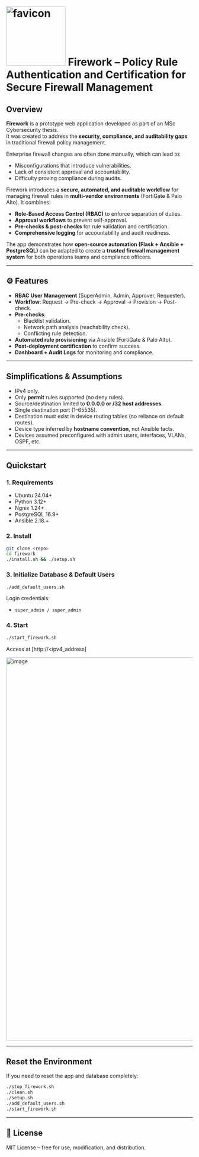 # <img width="160" height="160" alt="favicon" src="https://github.com/user-attachments/assets/7c2c2f10-88b4-481d-8f05-fa4dd45754eb" /> Firework – Policy Rule Authentication and Certification for Secure Firewall Management  

## Overview  
**Firework** is a prototype web application developed as part of an MSc Cybersecurity thesis.  
It was created to address the **security, compliance, and auditability gaps** in traditional firewall policy management.  

Enterprise firewall changes are often done manually, which can lead to:  
- Misconfigurations that introduce vulnerabilities.  
- Lack of consistent approval and accountability.  
- Difficulty proving compliance during audits.  

Firework introduces a **secure, automated, and auditable workflow** for managing firewall rules in **multi-vendor environments** (FortiGate & Palo Alto). It combines:  
- **Role-Based Access Control (RBAC)** to enforce separation of duties.  
- **Approval workflows** to prevent self-approval.  
- **Pre-checks & post-checks** for rule validation and certification.  
- **Comprehensive logging** for accountability and audit readiness.  

The app demonstrates how **open-source automation (Flask + Ansible + PostgreSQL)** can be adapted to create a **trusted firewall management system** for both operations teams and compliance officers.  

---

## ⚙️ Features  
- **RBAC User Management** (SuperAdmin, Admin, Approver, Requester).  
- **Workflow**: Request → Pre-check → Approval → Provision → Post-check.  
- **Pre-checks**:
  - Blacklist validation.  
  - Network path analysis (reachability check).  
  - Conflicting rule detection.  
- **Automated rule provisioning** via Ansible (FortiGate & Palo Alto).  
- **Post-deployment certification** to confirm success.  
- **Dashboard + Audit Logs** for monitoring and compliance.  

---

## Simplifications & Assumptions  
- IPv4 only.  
- Only **permit** rules supported (no deny rules).  
- Source/destination limited to **0.0.0.0 or /32 host addresses**.  
- Single destination port (1–65535).  
- Destination must exist in device routing tables (no reliance on default routes).  
- Device type inferred by **hostname convention**, not Ansible facts.  
- Devices assumed preconfigured with admin users, interfaces, VLANs, OSPF, etc.  

---

## Quickstart  

### 1. Requirements  
- Ubuntu 24.04+
- Python 3.12+
- Ngnix 1.24+
- PostgreSQL 16.9+
- Ansible 2.18.+

### 2. Install  
```bash
git clone <repo>
cd firework
./install.sh && ./setup.sh
```

### 3. Initialize Database & Default Users  
```bash
./add_default_users.sh
```

Login credentials:
- `super_admin / super_admin`

### 4. Start  
```bash
./start_firework.sh
```
Access at [http://<ipv4_address]

<img width="1920" height="1032" alt="image" src="https://github.com/user-attachments/assets/0982306f-71f1-4f1a-abdc-06a268ff54d5" />


---

## Reset the Environment  
If you need to reset the app and database completely:

```bash
./stop_firework.sh
./clean.sh
./setup.sh
./add_default_users.sh
./start_firework.sh
```

---

## 📜 License  
MIT License – free for use, modification, and distribution.

